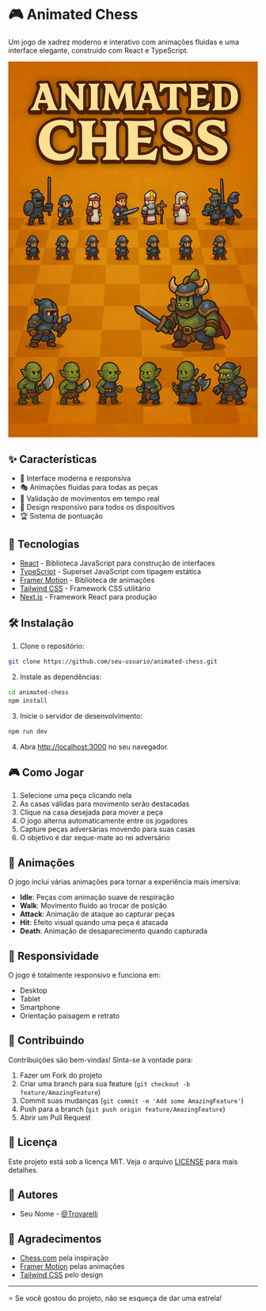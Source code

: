 # 🎮 Animated Chess

Um jogo de xadrez moderno e interativo com animações fluidas e uma interface elegante, construído com React e TypeScript.

![Chess Game Preview](public/preview.png)

## ✨ Características

- 🎨 Interface moderna e responsiva
- 🎭 Animações fluidas para todas as peças
- 🎯 Validação de movimentos em tempo real
- 📱 Design responsivo para todos os dispositivos
- 🏆 Sistema de pontuação

## 🚀 Tecnologias

- [React](https://reactjs.org/) - Biblioteca JavaScript para construção de interfaces
- [TypeScript](https://www.typescriptlang.org/) - Superset JavaScript com tipagem estática
- [Framer Motion](https://www.framer.com/motion/) - Biblioteca de animações
- [Tailwind CSS](https://tailwindcss.com/) - Framework CSS utilitário
- [Next.js](https://nextjs.org/) - Framework React para produção

## 🛠️ Instalação

1. Clone o repositório:

```bash
git clone https://github.com/seu-usuario/animated-chess.git
```

2. Instale as dependências:

```bash
cd animated-chess
npm install
```

3. Inicie o servidor de desenvolvimento:

```bash
npm run dev
```

4. Abra [http://localhost:3000](http://localhost:3000) no seu navegador.

## 🎮 Como Jogar

1. Selecione uma peça clicando nela
2. As casas válidas para movimento serão destacadas
3. Clique na casa desejada para mover a peça
4. O jogo alterna automaticamente entre os jogadores
5. Capture peças adversárias movendo para suas casas
6. O objetivo é dar xeque-mate ao rei adversário

## 🎨 Animações

O jogo inclui várias animações para tornar a experiência mais imersiva:

- **Idle**: Peças com animação suave de respiração
- **Walk**: Movimento fluido ao trocar de posição
- **Attack**: Animação de ataque ao capturar peças
- **Hit**: Efeito visual quando uma peça é atacada
- **Death**: Animação de desaparecimento quando capturada

## 📱 Responsividade

O jogo é totalmente responsivo e funciona em:

- Desktop
- Tablet
- Smartphone
- Orientação paisagem e retrato

## 🤝 Contribuindo

Contribuições são bem-vindas! Sinta-se à vontade para:

1. Fazer um Fork do projeto
2. Criar uma branch para sua feature (`git checkout -b feature/AmazingFeature`)
3. Commit suas mudanças (`git commit -m 'Add some AmazingFeature'`)
4. Push para a branch (`git push origin feature/AmazingFeature`)
5. Abrir um Pull Request

## 📝 Licença

Este projeto está sob a licença MIT. Veja o arquivo [LICENSE](LICENSE) para mais detalhes.

## 👥 Autores

- Seu Nome - [@Trovarelli](https://github.com/Trovarelli)

## 🙏 Agradecimentos

- [Chess.com](https://www.chess.com/) pela inspiração
- [Framer Motion](https://www.framer.com/motion/) pelas animações
- [Tailwind CSS](https://tailwindcss.com/) pelo design

---

⭐️ Se você gostou do projeto, não se esqueça de dar uma estrela!
